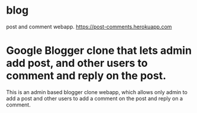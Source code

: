 # blog
post and comment webapp.
https://post-comments.herokuapp.com


# Google Blogger clone that lets admin add post, and other users to comment and reply on the post.

This is an admin based blogger clone webapp, which allows only admin to add a post and other users to add a comment on the post
and reply on a comment.
